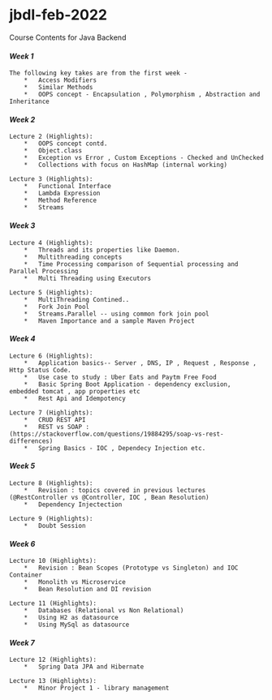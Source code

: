 # jbdl-feb-2022
Course Contents for Java Backend

#### **_Week 1_**
    The following key takes are from the first week -
        *   Access Modifiers
        *   Similar Methods
        *   OOPS concept - Encapsulation , Polymorphism , Abstraction and Inheritance

#### **_Week 2_**
    Lecture 2 (Highlights):
        *   OOPS concept contd.
        *   Object.class
        *   Exception vs Error , Custom Exceptions - Checked and UnChecked
        *   Collections with focus on HashMap (internal working)
  
    Lecture 3 (Highlights):
        *   Functional Interface
        *   Lambda Expression
        *   Method Reference
        *   Streams

#### **_Week 3_**
    Lecture 4 (Highlights):
        *   Threads and its properties like Daemon.
        *   Multithreading concepts
        *   Time Processing comparison of Sequential processing and Parallel Processing
        *   Multi Threading using Executors
  
    Lecture 5 (Highlights):
        *   MultiThreading Contined..
        *   Fork Join Pool
        *   Streams.Parallel -- using common fork join pool
        *   Maven Importance and a sample Maven Project

#### **_Week 4_**
    Lecture 6 (Highlights):
        *   Application basics-- Server , DNS, IP , Request , Response , Http Status Code.
        *   Use case to study : Uber Eats and Paytm Free Food
        *   Basic Spring Boot Application - dependency exclusion,  embedded tomcat , app properties etc
        *   Rest Api and Idempotency

    Lecture 7 (Highlights):
        *   CRUD REST API 
        *   REST vs SOAP : (https://stackoverflow.com/questions/19884295/soap-vs-rest-differences)
        *   Spring Basics - IOC , Dependecy Injection etc.

#### **_Week 5_**
    Lecture 8 (Highlights):
        *   Revision : topics covered in previous lectures (@RestController vs @Controller, IOC , Bean Resolution)
        *   Dependency Injectection

    Lecture 9 (Highlights):
        *   Doubt Session 

#### **_Week 6_**
    Lecture 10 (Highlights):
        *   Revision : Bean Scopes (Prototype vs Singleton) and IOC Container
        *   Monolith vs Microservice
        *   Bean Resolution and DI revision

    Lecture 11 (Highlights):
        *   Databases (Relational vs Non Relational)
        *   Using H2 as datasource
        *   Using MySql as datasource

#### **_Week 7_**
    Lecture 12 (Highlights):
        *   Spring Data JPA and Hibernate

    Lecture 13 (Highlights):
        *   Minor Project 1 - library management

